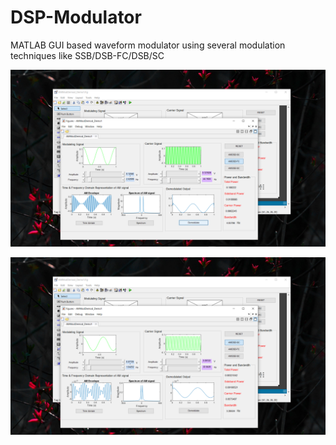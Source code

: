 # DSP-Modulator
MATLAB GUI based waveform modulator using several modulation techniques like SSB/DSB-FC/DSB/SC 

<p>
  <img src="Fig1.png" width="600" title="hover text">
</p>



<p>
  <img src="Fig2.png" width="600" alt="accessibility text">
</p>

